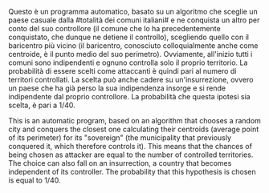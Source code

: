 Questo è un programma automatico, basato su un algoritmo che sceglie un paese casuale dalla #totalità dei comuni italiani#
e ne conquista un altro per conto del suo controllore (il comune che lo ha precedentemente conquistato, che dunque ne detiene il controllo),
scegliendo quello con il baricentro più vicino (il baricentro, conosciuto colloquialmente anche come centroide, è il punto medio del suo perimetro). 
Ovviamente, all'inizio tutti i comuni sono indipendenti e ognuno controlla solo il proprio territorio. 
La probabilità di essere scelti come attaccanti è quindi pari al numero di territori controllati. 
La scelta può anche cadere su un'insurrezione, ovvero un paese che ha già perso la sua indipendenza insorge e si rende indipendente dal proprio controllore. 
La probabilità che questa ipotesi sia scelta, è pari a 1/40.

This is an automatic program, based on an algorithm that chooses a random city and conquers the closest one
calculating their centroids (average point of its perimeter)
for its "sovereign" (the municipality that previously conquered it, which therefore controls it).
This means that the chances of being chosen as attacker are equal to the number of controlled territories.
The choice can also fall on an insurrection, a country that becomes independent of its controller. 
The probability that this hypothesis is chosen is equal to 1/40.
